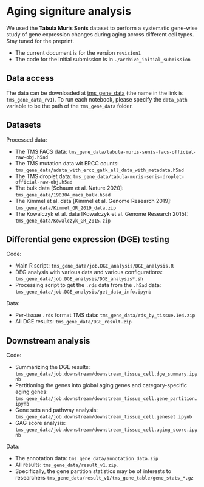 # Aging signiture analysis

We used the **Tabula Muris Senis** dataset to perform a systematic gene-wise study of gene expression changes during aging across different cell types. Stay tuned for the preprint. 

- The current document is for the version `revision1`
- The code for the initial submission is in `./archive_initial_submission`

## Data access

The data can be downloaded at [tms_gene_data](https://figshare.com/account/projects/64982/articles/12827615) (the name in the link is `tms_gene_data_rv1`). To run each notebook, please specify the `data_path` variable to be the path of the `tms_gene_data` folder. 

## Datasets
Processed data: 
- The TMS FACS data: `tms_gene_data/tabula-muris-senis-facs-official-raw-obj.h5ad` 
- The TMS mutation data wit ERCC counts: `tms_gene_data/adata_with_ercc_gatk_all_data_with_metadata.h5ad` 
- The TMS droplet data: `tms_gene_data/tabula-muris-senis-droplet-official-raw-obj.h5ad`
- The bulk data [Schaum et al. Nature 2020]: `tms_gene_data/190304_maca_bulk.h5ad`
- The Kimmel et al. data [Kimmel et al. Genome Research 2019]: `tms_gene_data/Kimmel_GR_2019_data.zip` 
- The Kowalczyk et al. data [Kowalczyk et al. Genome Research 2015]: `tms_gene_data/Kowalczyk_GR_2015.zip` 

## Differential gene expression (DGE) testing

Code: 
- Main R script: `tms_gene_data/job.DGE_analysis/DGE_analysis.R`
- DEG analysis with various data and various configurations: `tms_gene_data/job.DGE_analysis/DGE_analysis*.sh`
- Processing script to get the `.rds` data from the `.h5ad` data: `tms_gene_data/job.DGE_analysis/get_data_info.ipynb`

Data:
- Per-tissue `.rds` format TMS data: `tms_gene_data/rds_by_tissue.1e4.zip`
- All DGE results: `tms_gene_data/DGE_result.zip`

## Downstream analysis

Code: 
- Summarizing the DGE results: `tms_gene_data/job.downstream/downstream_tissue_cell.dge_summary.ipynb`
- Partitioning the genes into global aging genes and category-specific aging genes: `tms_gene_data/job.downstream/downstream_tissue_cell.gene_partition.ipynb`
- Gene sets and pathway analysis: `tms_gene_data/job.downstream/downstream_tissue_cell.geneset.ipynb`
- GAG score analysis: `tms_gene_data/job.downstream/downstream_tissue_cell.aging_score.ipynb`

Data: 
- The annotation data: `tms_gene_data/annotation_data.zip`
- All results: `tms_gene_data/result_v1.zip`. 
- Specifically, the gene partition statistics may be of interests to researchers `tms_gene_data/result_v1/tms_gene_table/gene_stats_*.gz`
